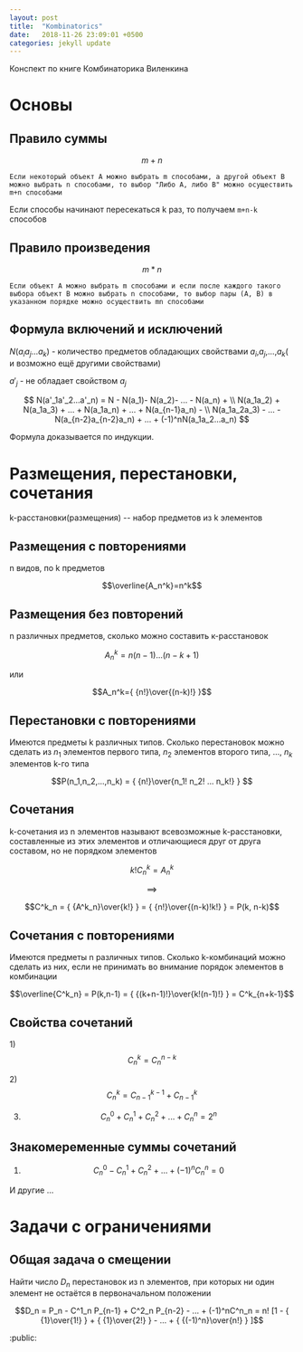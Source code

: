 ```yaml
---
layout: post
title:  "Kombinatorics"
date:   2018-11-26 23:09:01 +0500
categories: jekyll update
---
```

<!-- mathjax config similar to math.stackexchange -->
<script type="text/x-mathjax-config">
MathJax.Hub.Config({
  jax: ["input/TeX", "output/HTML-CSS"],
  tex2jax: {
    inlineMath: [ ['$', '$'] ],
    displayMath: [ ['$$', '$$']],
    processEscapes: true,
    skipTags: ['script', 'noscript', 'style', 'textarea', 'pre', 'code']
  },
  messageStyle: "bold",
  "HTML-CSS": { preferredFont: "TeX", availableFonts: ["STIX","TeX"] }
});
</script>
<script src="http://cdn.mathjax.org/mathjax/latest/MathJax.js?config=TeX-AMS_HTML" type="text/javascript"></script>

Конспект по книге Комбинаторика Виленкина

# Основы

## Правило суммы

$$m+n$$

`Если некоторый объект A можно выбрать m способами, а другой объект B можно выбрать n способами, то выбор "Либо A, либо B" можно осуществить m+n способами`

Если способы начинают пересекаться k раз, то получаем `m+n-k` способов

## Правило произведения

$$m*n$$

`Если объект A можно выбрать m способами и если после каждого такого выбора объект B можно выбрать n способами, то выбор пары (A, B) в указанном порядке можно осуществить mn способами`

## Формула включений и исключений

$N(a_ia_j...a_k)$ - количество предметов обладающих свойствами $a_i$,$a_j$,...,$a_k$( и возможно ещё другими свойствами)

$a'_j$ - не обладает свойством $a_j$

$$
N(a'_1a'_2...a'_n) = N - N(a_1)- N(a_2)- ... - N(a_n) + \\
N(a_1a_2) + N(a_1a_3) + ... + N(a_1a_n) + ... + N(a_{n-1}a_n) -  \\
N(a_1a_2a_3) - ... - N(a_{n-2}a_{n-2}a_n) + ... + (-1)^nN(a_1a_2...a_n)
$$

Формула доказывается по индукции.

# Размещения, перестановки, сочетания

k-расстановки(размещения) -- набор предметов из k элементов

## Размещения с повторениями
n видов, по k предметов

$$\overline{A_n^k}=n^k$$

## Размещения без повторений

n различных предметов, сколько можно составить к-расстановок

$$A_n^k=n(n-1)...(n-k+1)$$

или

$$A_n^k={ {n!}\over{(n-k)!} }$$

## Перестановки с повторениями

Имеются предметы k различных типов. Сколько перестановок можно сделать
из $n_1$ элементов первого типа, $n_2$ элементов второго типа, ..., $n_k$ элементов k-го типа

$$P(n_1,n_2,...,n_k) = { {n!}\over{n_1! n_2! ... n_k!} } $$


## Сочетания

k-сочетания из n элементов называют всевозможные k-расстановки, составленные из этих
элементов и отличающиеся друг от друга составом, но не порядком элементов

$$k!C^k_n = A^k_n $$

$$\implies$$

$$C^k_n = { {A^k_n}\over{k!} } = { {n!}\over{(n-k)!k!} }  = P(k, n-k)$$

## Сочетания с повторениями

Имеются предметы n различных типов. Сколько k-комбинаций можно сделать из них, если
не принимать во внимание порядок элементов в комбинации

$$\overline{C^k_n} = P(k,n-1) = { {(k+n-1)!}\over{k!(n-1)!} } = C^k_{n+k-1}$$

## Свойства сочетаний

1)$$C^k_n = C^{n-k}_n$$

2)$$C^k_n = C^{k-1}_{n-1} + C^{k}_{n-1}$$

3) $$C^0_n + C^1_n + C^2_n + ... + C^n_n = 2^n$$

## Знакомеременные суммы сочетаний

1) $$C^0_n - C^1_n + C^2_n + ... + (-1)^nC^n_n = 0$$

И другие ...


# Задачи с ограничениями

## Общая задача о смещении

Найти число $D_n$ перестановок из n элементов, при которых ни один элемент не остаётся в первоначальном положении

$$D_n = P_n - C^1_n P_{n-1} + C^2_n P_{n-2} - ... + (-1)^nC^n_n = n! [1 - { {1}\over{1!} } + { {1}\over{2!} } - ... + { {(-1)^n}\over{n!} } ]$$

:public:
